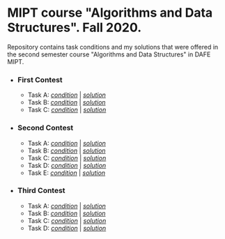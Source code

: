 # MIPT course "Algorithms and Data Structures". Fall 2020.

Repository contains task conditions and my solutions that were offered in the second semester course "Algorithms and Data Structures" in DAFE MIPT. 


+ ### First Contest
  + Task A: [*condition*](https://github.com/grgera/Algorithms-and-Data-Structures/blob/main/First%20Contest/Tasks/task_a.txt) | [*solution*](https://github.com/grgera/Algorithms-and-Data-Structures/blob/main/First%20Contest/Solutions/task_a.cpp)
  + Task B: [*condition*](https://github.com/grgera/Algorithms-and-Data-Structures/blob/main/First%20Contest/Tasks/task_b.txt) | [*solution*](https://github.com/grgera/Algorithms-and-Data-Structures/blob/main/First%20Contest/Solutions/task_b.cpp)
  + Task C: [*condition*](https://github.com/grgera/Algorithms-and-Data-Structures/blob/main/First%20Contest/Tasks/task_c.txt) | [*solution*](https://github.com/grgera/Algorithms-and-Data-Structures/blob/main/First%20Contest/Solutions/task_c.cpp)

+ ### Second Contest
  + Task A: [*condition*](https://github.com/grgera/Algorithms-and-Data-Structures/blob/main/Second%20Contest/Tasks/task_a.txt) | [*solution*](https://github.com/grgera/Algorithms-and-Data-Structures/blob/main/Second%20Contest/Solutions/task_a.cpp)
  + Task B: [*condition*](https://github.com/grgera/Algorithms-and-Data-Structures/blob/main/Second%20Contest/Tasks/task_b.txt) | [*solution*](https://github.com/grgera/Algorithms-and-Data-Structures/blob/main/Second%20Contest/Solutions/task_b.cpp)
  + Task C: [*condition*](https://github.com/grgera/Algorithms-and-Data-Structures/blob/main/Second%20Contest/Tasks/task_c.txt) | [*solution*](https://github.com/grgera/Algorithms-and-Data-Structures/blob/main/Second%20Contest/Solutions/task_c.cpp)
  + Task D: [*condition*](https://github.com/grgera/Algorithms-and-Data-Structures/blob/main/Second%20Contest/Tasks/task_d.txt) | [*solution*](https://github.com/grgera/Algorithms-and-Data-Structures/blob/main/Second%20Contest/Solutions/task_d.cpp)
  + Task E: [*condition*](https://github.com/grgera/Algorithms-and-Data-Structures/blob/main/Second%20Contest/Tasks/task_e.txt) | [*solution*](https://github.com/grgera/Algorithms-and-Data-Structures/blob/main/Second%20Contest/Solutions/task_e.cpp)

+ ### Third Contest
  + Task A: [*condition*](https://github.com/grgera/Algorithms-and-Data-Structures/blob/main/Third%20Contest/Tasks/task_a.txt) | [*solution*](https://github.com/grgera/Algorithms-and-Data-Structures/blob/main/Third%20Contest/Solutions/task_a.cpp)
  + Task B: [*condition*](https://github.com/grgera/Algorithms-and-Data-Structures/blob/main/Third%20Contest/Tasks/task_b.txt) | [*solution*](https://github.com/grgera/Algorithms-and-Data-Structures/blob/main/Third%20Contest/Solutions/task_b.cpp)
  + Task C: [*condition*](https://github.com/grgera/Algorithms-and-Data-Structures/blob/main/Third%20Contest/Tasks/task_c.txt) | [*solution*](https://github.com/grgera/Algorithms-and-Data-Structures/blob/main/Third%20Contest/Solutions/task_c.cpp)
  + Task D: [*condition*](https://github.com/grgera/Algorithms-and-Data-Structures/blob/main/Third%20Contest/Tasks/task_d.txt) | [*solution*](https://github.com/grgera/Algorithms-and-Data-Structures/blob/main/Third%20Contest/Solutions/task_d.cpp)

<!-- + ### Fourth Contest
  + Task A: *condition* | *solution*
  + Task B: *condition* | *solution*
  + Task C: *condition* | *solution*  -->